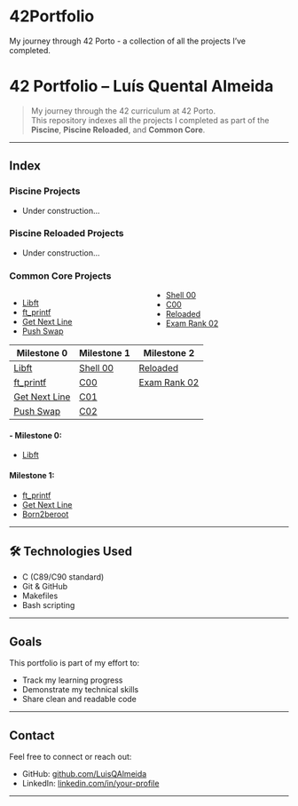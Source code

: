 # 42Portfolio
My journey through 42 Porto - a collection of all the projects I’ve completed.
# 42 Portfolio – Luís Quental Almeida
> My journey through the 42 curriculum at 42 Porto.  
This repository indexes all the projects I completed as part of the **Piscine**, **Piscine Reloaded**, and **Common Core**.
---
## Index
### Piscine Projects
- Under construction...
### Piscine Reloaded Projects
- Under construction...
### Common Core Projects

<div style="columns: 2; -webkit-columns: 2; -moz-columns: 2;">

- [Libft](#)
- [ft_printf](#)
- [Get Next Line](#)
- [Push Swap](#)
- [Shell 00](#)
- [C00](#)
- [Reloaded](#)
- [Exam Rank 02](#)

</div>

| Milestone 0           | Milestone 1          | Milestone 2          |
|-----------------------|----------------------|----------------------|
| [Libft](#)            | [Shell 00](#)        | [Reloaded](#)        |
| [ft_printf](#)        | [C00](#)             | [Exam Rank 02](#)    |
| [Get Next Line](#)    | [C01](#)             |                      |
| [Push Swap](#)        | [C02](#)             |                      |

#### - Milestone 0:
- [Libft](https://github.com/yourusername/42-libft)
#### Milestone 1:
- [ft_printf](https://github.com/yourusername/42-ft_printf)
- [Get Next Line](https://github.com/yourusername/42-gnl)
- [Born2beroot]()
---
## 🛠️ Technologies Used
- C (C89/C90 standard)
- Git & GitHub
- Makefiles
- Bash scripting
---
## Goals
This portfolio is part of my effort to:
- Track my learning progress
- Demonstrate my technical skills
- Share clean and readable code
---
## Contact
Feel free to connect or reach out:
- GitHub: [github.com/LuisQAlmeida](https://github.com/LuisQAlmeida)
- LinkedIn: [linkedin.com/in/your-profile](https://linkedin.com/in/your-profile)
---
